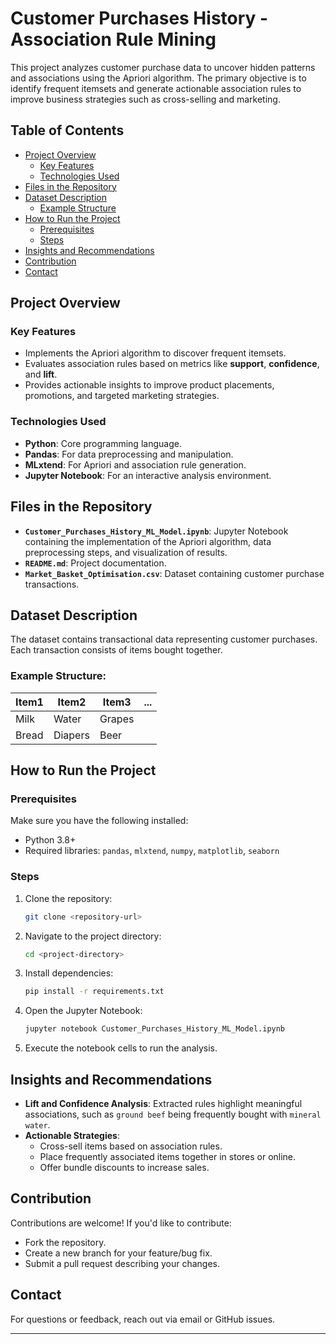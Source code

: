 # Customer Purchases History - Association Rule Mining

This project analyzes customer purchase data to uncover hidden patterns and associations using the Apriori algorithm. The primary objective is to identify frequent itemsets and generate actionable association rules to improve business strategies such as cross-selling and marketing.

## Table of Contents
- [Project Overview](#project-overview)
  - [Key Features](#key-features)
  - [Technologies Used](#technologies-used)
- [Files in the Repository](#files-in-the-repository)
- [Dataset Description](#dataset-description)
  - [Example Structure](#example-structure)
- [How to Run the Project](#how-to-run-the-project)
  - [Prerequisites](#prerequisites)
  - [Steps](#steps)
- [Insights and Recommendations](#insights-and-recommendations)
- [Contribution](#contribution)
- [Contact](#contact)

## Project Overview

### Key Features
- Implements the Apriori algorithm to discover frequent itemsets.
- Evaluates association rules based on metrics like **support**, **confidence**, and **lift**.
- Provides actionable insights to improve product placements, promotions, and targeted marketing strategies.

### Technologies Used
- **Python**: Core programming language.
- **Pandas**: For data preprocessing and manipulation.
- **MLxtend**: For Apriori and association rule generation.
- **Jupyter Notebook**: For an interactive analysis environment.

## Files in the Repository

- **`Customer_Purchases_History_ML_Model.ipynb`**: Jupyter Notebook containing the implementation of the Apriori algorithm, data preprocessing steps, and visualization of results.
- **`README.md`**: Project documentation.
- **`Market_Basket_Optimisation.csv`**: Dataset containing customer purchase transactions.

## Dataset Description

The dataset contains transactional data representing customer purchases. Each transaction consists of items bought together.

### Example Structure:
| Item1      | Item2      | Item3   | ... |
|------------|------------|---------|-----|
| Milk       | Water      | Grapes  |     |
| Bread      | Diapers    | Beer    |     |

## How to Run the Project

### Prerequisites
Make sure you have the following installed:
- Python 3.8+
- Required libraries: `pandas`, `mlxtend`, `numpy`, `matplotlib`, `seaborn`

### Steps
1. Clone the repository:
   ```bash
   git clone <repository-url>
   ```
2. Navigate to the project directory:
   ```bash
   cd <project-directory>
   ```
3. Install dependencies:
   ```bash
   pip install -r requirements.txt
   ```
4. Open the Jupyter Notebook:
   ```bash
   jupyter notebook Customer_Purchases_History_ML_Model.ipynb
   ```
5. Execute the notebook cells to run the analysis.

## Insights and Recommendations
- **Lift and Confidence Analysis**: Extracted rules highlight meaningful associations, such as `ground beef` being frequently bought with `mineral water`.
- **Actionable Strategies**:
  - Cross-sell items based on association rules.
  - Place frequently associated items together in stores or online.
  - Offer bundle discounts to increase sales.

## Contribution
Contributions are welcome! If you'd like to contribute:
- Fork the repository.
- Create a new branch for your feature/bug fix.
- Submit a pull request describing your changes.


## Contact
For questions or feedback, reach out via email or GitHub issues.

---

